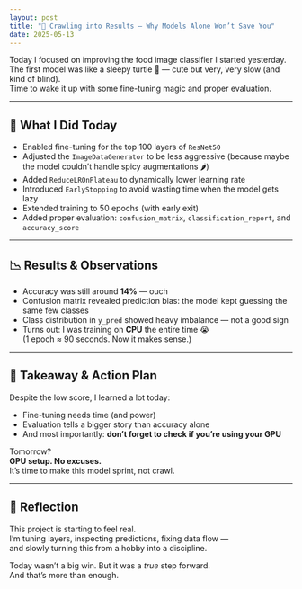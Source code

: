 ```yaml
---
layout: post
title: "🍙 Crawling into Results – Why Models Alone Won’t Save You"
date: 2025-05-13
---
```


Today I focused on improving the food image classifier I started yesterday.  
The first model was like a sleepy turtle 🐢 — cute but very, very slow (and kind of blind).  
Time to wake it up with some fine-tuning magic and proper evaluation.

---

## 🔧 What I Did Today

- Enabled fine-tuning for the top 100 layers of `ResNet50`
- Adjusted the `ImageDataGenerator` to be less aggressive (because maybe the model couldn’t handle spicy augmentations 🌶️)
- Added `ReduceLROnPlateau` to dynamically lower learning rate
- Introduced `EarlyStopping` to avoid wasting time when the model gets lazy
- Extended training to 50 epochs (with early exit)
- Added proper evaluation: `confusion_matrix`, `classification_report`, and `accuracy_score`

---

## 📉 Results & Observations

- Accuracy was still around **14%** — ouch  
- Confusion matrix revealed prediction bias: the model kept guessing the same few classes
- Class distribution in `y_pred` showed heavy imbalance — not a good sign
- Turns out: I was training on **CPU** the entire time 😭  
  (1 epoch ≈ 90 seconds. Now it makes sense.)

---

## 💾 Takeaway & Action Plan

Despite the low score, I learned a lot today:  
- Fine-tuning needs time (and power)
- Evaluation tells a bigger story than accuracy alone
- And most importantly: **don’t forget to check if you’re using your GPU**

Tomorrow?  
**GPU setup. No excuses.**  
It’s time to make this model sprint, not crawl.

---

## 🧠 Reflection

This project is starting to feel real.  
I’m tuning layers, inspecting predictions, fixing data flow —  
and slowly turning this from a hobby into a discipline.

Today wasn’t a big win. But it was a *true* step forward.  
And that’s more than enough.

